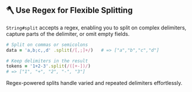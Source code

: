 ## 🪓 Use Regex for Flexible Splitting
`String#split` accepts a regex, enabling you to split on complex delimiters, capture parts of the delimiter, or omit empty fields.

```ruby
# Split on commas or semicolons
data = 'a,b;c,,d' .split(/[,;]+/)   # => ["a","b","c","d"]

# Keep delimiters in the result
tokens = '1+2-3'.split(/([+-])/)
# => ["1", "+", "2", "-", "3"]
```

Regex-powered splits handle varied and repeated delimiters effortlessly.
